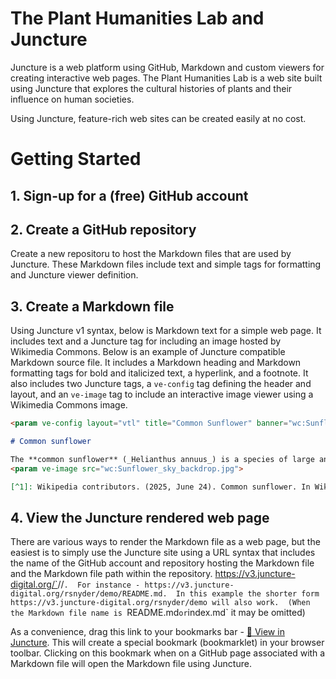 # The Plant Humanities Lab and Juncture

Juncture is a web platform using GitHub, Markdown and custom viewers for creating interactive web pages.  The Plant Humanities Lab is a web site built using Juncture that explores the cultural histories of plants and their influence on human societies.

Using Juncture, feature-rich web sites can be created easily at no cost.

# Getting Started

## 1. Sign-up for a (free) GitHub account

## 2. Create a GitHub repository

Create a new repositoru to host the Markdown files that are used by Juncture.  These Markdown files include text and simple tags for formatting and Juncture viewer definition.

## 3. Create a Markdown file

Using Juncture v1 syntax, below is Markdown text for a simple web page.  It includes text and a Juncture tag for including an image hosted by Wikimedia Commons.  Below is an example of Juncture compatible Markdown source file.  It includes a Markdown heading and Markdown formatting tags for bold and italicized text, a hyperlink, and a footnote.  It also includes two Juncture tags, a `ve-config` tag defining the header and layout, and an `ve-image` tag to include an interactive image viewer using a Wikimedia Commons image.

```markdown
<param ve-config layout="vtl" title="Common Sunflower" banner="wc:Sunflower_in_Toole_County_MT_banner.jpg">

# Common sunflower

The **common sunflower** (_Helianthus annuus_) is a species of large annual forb of the daisy family Asteraceae. The common sunflower is harvested for its edible oily seeds, which are often eaten as a snack food. They are also used in the production of cooking oil, as food for livestock, as bird food, and as plantings in domestic gardens for aesthetics. Wild plants are known for their multiple flower heads, whereas the domestic sunflower often possesses a single large flower head atop an unbranched stem.[^1]
<param ve-image src="wc:Sunflower_sky_backdrop.jpg">

[^1]: Wikipedia contributors. (2025, June 24). Common sunflower. In Wikipedia, The Free Encyclopedia. Retrieved 21:57, June 24, 2025, from [https://en.wikipedia.org/w/index.php?title=Common_sunflower](https://en.wikipedia.org/w/index.php?title=Common_sunflower&oldid=1297100912)
```

## 4. View the Juncture rendered web page

There are various ways to render the Markdown file as a web page, but the easiest is to simply use the Juncture site using a URL syntax that includes the name of the GitHub account and repository hosting the Markdown file and the Markdown file path within the repository.  https://v3.juncture-digital.org/`<GitHub username>/<GitHub repository>/<Markdown file path>`.  For instance - https://v3.juncture-digital.org/rsnyder/demo/README.md.  In this example the shorter form  https://v3.juncture-digital.org/rsnyder/demo will also work.  (When the Markdown file name is `README.md` or `index.md` it may be omitted)

As a convenience, drag this link to your bookmarks bar - <a href="javascript:(function()%7Bwindow.location.href%3D%22https%3A%2F%2Fv3.juncture-digital.org%3Fgithub%3D%22%2Bdocument.URL%7D)()">🔗 View in Juncture</a>.  This will create a special bookmark (bookmarklet) in your browser toolbar.  Clicking on this bookmark when on a GitHub page associated with a Markdown file will open the Markdown file using Juncture.